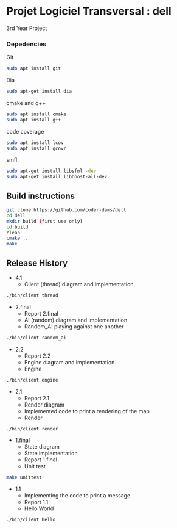 # Projet Logiciel Transversal : dell
3rd Year Project

### Depedencies
Git
```bash
sudo apt install git
```
Dia 

```bash
sudo apt-get install dia
```
cmake and g++ 

```bash
sudo apt install cmake
sudo apt install g++
```
code coverage

```bash
sudo apt install lcov
sudo apt install gcovr
```
smfl
```bash
sudo apt-get install libsfml -dev
sudo apt-get install libboost-all-dev
```

## Build instructions

```bash
git clone https://github.com/coder-dams/dell
cd dell
mkdir build (first use only)
cd build
clean
cmake .. 
make
```


## Release History

* 4.1
    * Client (thread) diagram and implementation
```bash
./bin/client thread
```

* 2.final
    * Report 2.final
    * AI (random) diagram and implementation
    * Random_AI playing against one another
```bash
./bin/client random_ai
```

* 2.2
    * Report 2.2
    * Engine diagram and implementation
    * Engine
```bash
./bin/client engine
```

* 2.1
    * Report 2.1
    * Render diagram
    * Implemented code to print a rendering of the map
    * Render 
```bash
./bin/client render
```

* 1.final
    * State diagram 
    * State implementation
    * Report 1.final
    * Unit test
```bash
make unittest
```

* 1.1
    * Implementing the code to print a message
    * Report 1.1
    * Hello World
```bash
./bin/client hello
```
